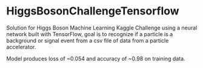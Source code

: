 # HiggsBosonChallengeTensorflow

Solution for Higgs Boson Machine Learning Kaggle Challenge using a neural network built with TensorFlow, goal is to recognize if a particle is a background or signal event from a csv file of data from a particle accelerator.

Model produces loss of ~0.054 and accuracy of ~0.98 on training data.
